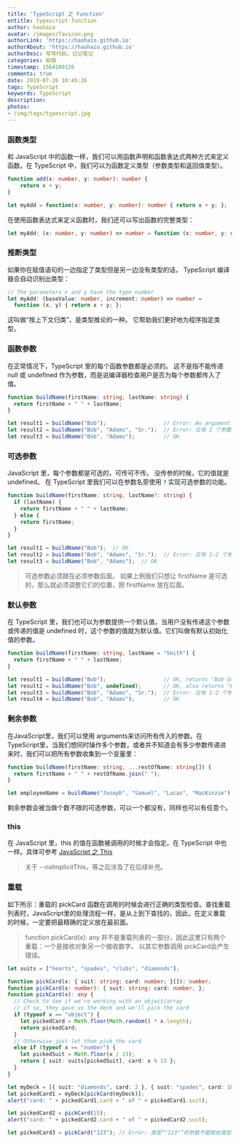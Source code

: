 ```yaml
---
title: 'TypeScript 之 Function'
entitle: typescript-function
author: haohaio
avatar: /images/favicon.png
authorLink: 'https://haohaio.github.io'
authorAbout: 'https://haohaio.github.io'
authorDesc: 写写代码，记记笔记
categories: 前端
timestamp: 1564109126
comments: true
date: 2019-07-26 10:45:26
tags: TypeScript
keywords: TypeScript
description:
photos:
- /img/tags/typescript.jpg
---
```


### 函数类型

和 JavaScript 中的函数一样，我们可以用函数声明和函数表达式两种方式来定义函数。在 TypeScript 中，我们可以为函数定义类型（参数类型和返回值类型）。

```ts
function add(x: number, y: number): number {
    return x + y;
}

let myAdd = function(x: number, y: number): number { return x + y; };
```

在使用函数表达式来定义函数时，我们还可以写出函数的完整类型：

```ts
let myAdd: (x: number, y: number) => number = function (x: number, y: number): number { return x + y; };
```

### 推断类型

如果你在赋值语句的一边指定了类型但是另一边没有类型的话， TypeScript 编译器会自动识别出类型：

```ts
// The parameters x and y have the type number
let myAdd: (baseValue: number, increment: number) => number =
  function (x, y) { return x + y; };
```

这叫做“按上下文归类”，是类型推论的一种。 它帮助我们更好地为程序指定类型。

### 函数参数

在正常情况下，TypeScript 里的每个函数参数都是必须的。 这不是指不能传递  null 或 undefined 作为参数，而是说编译器检查用户是否为每个参数都传入了值。 
```ts
function buildName(firstName: string, lastName: string) {
  return firstName + " " + lastName;
}

let result1 = buildName("Bob");                  // Error: An argument for 'lastName' was not provided.
let result2 = buildName("Bob", "Adams", "Sr.");  // Error: 应有 2 个参数，但获得 3 个。
let result3 = buildName("Bob", "Adams");         // OK
```

### 可选参数

JavaScript 里，每个参数都是可选的，可传可不传。 没传参的时候，它的值就是 undefined。 在 TypeScript 里我们可以在参数名旁使用 `?` 实现可选参数的功能。

```ts
function buildName(firstName: string, lastName?: string) {
  if (lastName) {
    return firstName + " " + lastName;
  } else {
    return firstName;
  }
}

let result1 = buildName("Bob");  // OK
let result2 = buildName("Bob", "Adams", "Sr.");  // Error: 应有 1-2 个参数，但获得 3 个。
let result3 = buildName("Bob", "Adams");  // OK
```

> 可选参数必须跟在必须参数后面。 如果上例我们只想让 firstName 是可选的，那么就必须调整它们的位置，把 firstName 放在后面。

### 默认参数

在 TypeScript 里，我们也可以为参数提供一个默认值，当用户没有传递这个参数或传递的值是 undefined 时，这个参数的值就为默认值。它们叫做有默认初始化值的参数。 

```ts
function buildName(firstName: string, lastName = "Smith") {
  return firstName + " " + lastName;
}

let result1 = buildName("Bob");                  // OK, returns "Bob Smith"
let result2 = buildName("Bob", undefined);       // OK, also returns "Bob Smith"
let result3 = buildName("Bob", "Adams", "Sr.");  // Error: 应有 1-2 个参数，但获得 3 个。
let result4 = buildName("Bob", "Adams");         // OK
```

### 剩余参数

在JavaScript里，我们可以使用 arguments来访问所有传入的参数。在TypeScript里，当我们想同时操作多个参数，或者并不知道会有多少参数传递进来时，我们可以把所有参数收集到一个变量里：

```ts
function buildName(firstName: string, ...restOfName: string[]) {
  return firstName + " " + restOfName.join(" ");
}

let employeeName = buildName("Joseph", "Samuel", "Lucas", "MacKinzie");
```

剩余参数会被当做个数不限的可选参数，可以一个都没有，同样也可以有任意个。

### this

在 JavaScript 里，this 的值在函数被调用的时候才会指定。在 TypeScript 中也一样。具体可参考 [JavaScript 之 This
](https://nook.coding.me/front-end/javascript-this-1564103929.html)

> 关于 --noImplicitThis，等之后涉及了在后续补充。

### 重载

如下所示：重载的 pickCard 函数在调用的时候会进行正确的类型检查。查找重载列表时，JavaScript里的处理流程一样，是从上到下查找的，因此，在定义重载的时候，一定要把最精确的定义放在最前面。

> function pickCard(x): any 并不是重载列表的一部分，因此这里只有两个重载：一个是接收对象另一个接收数字。 以其它参数调用 pickCard会产生错误。

```ts
let suits = ["hearts", "spades", "clubs", "diamonds"];

function pickCard(x: { suit: string; card: number; }[]): number;
function pickCard(x: number): { suit: string; card: number; };
function pickCard(x): any {
  // Check to see if we're working with an object/array
  // if so, they gave us the deck and we'll pick the card
  if (typeof x == "object") {
    let pickedCard = Math.floor(Math.random() * x.length);
    return pickedCard;
  }
  // Otherwise just let them pick the card
  else if (typeof x == "number") {
    let pickedSuit = Math.floor(x / 13);
    return { suit: suits[pickedSuit], card: x % 13 };
  }
}

let myDeck = [{ suit: "diamonds", card: 2 }, { suit: "spades", card: 10 }, { suit: "hearts", card: 4 }];
let pickedCard1 = myDeck[pickCard(myDeck)];
alert("card: " + pickedCard1.card + " of " + pickedCard1.suit);

let pickedCard2 = pickCard(15);
alert("card: " + pickedCard2.card + " of " + pickedCard2.suit);

let pickedCard3 = pickCard("123"); // Error: 类型“"123"”的参数不能赋给类型“number”的参数。
```

